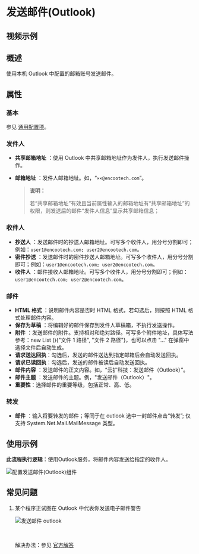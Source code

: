# 发送邮件(Outlook)

## 视频示例

## 概述

使用本机 Outlook 中配置的邮箱账号发送邮件。

## 属性

### 基本

参见 [通用配置项](../../Appendix/CommonConfigurationItems.md)。

### 发件人

- **共享邮箱地址** ：使用 Outlook 中共享邮箱地址作为发件人，执行发送邮件操作。
- **邮箱地址** ：发件人邮箱地址。如，“`××@encootech.com`”。

   >**说明：**
   >
   >若“共享邮箱地址”有效且当前属性输入的邮箱地址有“共享邮箱地址”的权限，则发送后的邮件“发件人信息”显示共享邮箱信息；

### 收件人

- **抄送人** ：发送邮件时的抄送人邮箱地址。可写多个收件人，用分号分割即可；例如：`user1@encootech.com; user2@encootech.com`。
- **密件抄送** ：发送邮件时的密件抄送人邮箱地址。可写多个收件人，用分号分割即可；例如：`user1@encootech.com; user2@encootech.com`。
- **收件人** ：邮件接收人邮箱地址。可写多个收件人，用分号分割即可；例如：`user1@encootech.com; user2@encootech.com`。

### 邮件

- **HTML 格式** ：说明邮件内容是否时 HTML 格式，若勾选后，则按照 HTML 格式处理邮件内容。
- **保存为草稿** ：将编辑好的邮件保存到发件人草稿箱，不执行发送操作。
- **附件** ：发送邮件的附件。支持相对和绝对路径。可写多个附件地址，具体写法参考：new List <string>(){"文件 1 路径", "文件 2 路径"}，也可以点击 "..." 在弹窗中选择文件后自动生成。
- **请求送达回执**：勾选后，发送的邮件送达到指定邮箱后会自动发送回执。
- **请求已读回执**：勾选后，发送的邮件被读后自动发送回执。
- **邮件内容** ：发送邮件的正文内容。如，“云扩科技：发送邮件（Outlook）”。
- **邮件主题** ：发送邮件的主题。例，"发送邮件（Outlook）"。
- **重要性**：选择邮件的重要等级，包括正常、高、低。

### 转发

- **邮件** ：输入将要转发的邮件；等同于在 outlook 选中一封邮件点击“转发”; 仅支持 System.Net.Mail.MailMessage 类型。

## 使用示例

**此流程执行逻辑**：使用Outlook服务，将邮件内容发送给指定的收件人。

![配置发送邮件(Outlook)组件](https://docimages.blob.core.chinacloudapi.cn/images/Activities/SendOutlookMail2020122202.png)

## 常见问题

1. 某个程序正试图在 Outlook 中代表你发送电子邮件警告 <br>

   ![发送邮件 outlook](https://docimages.blob.core.chinacloudapi.cn/images/Activities/sendoutlookmail20201204.png)

   <br>

   解决办法：参见 [官方解答](https://docs.microsoft.com/zh-cn/outlook/troubleshoot/security/a-program-is-trying-to-send-an-email-message-on-your-behalf)
